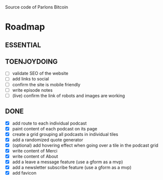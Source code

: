 Source code of Parlons Bitcoin

# Roadmap
## ESSENTIAL

## TOENJOYDOING
- [ ] validate SEO of the website
- [ ] add links to social
- [ ] confirm the site is mobile friendly
- [ ] write episode notes
- [ ] (live) confirm the link of robots and images are working

## DONE
- [x] add route to each individual podcast
- [x] paint content of each podcast on its page
- [x] create a grid grouping all podcasts in individual tiles
- [x] add a randomized quote generator
- [X] (optional) add hovering effect when going over a tile in the podcast grid
- [x] write content of Merci
- [x] write content of About
- [x] add a leave a message feature (use a gform as a mvp)
- [x] add a newsletter subscribe feature (use a gform as a mvp)
- [x] add favicon